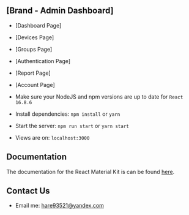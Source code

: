## [Brand - Admin Dashboard]

- [Dashboard Page]
- [Devices Page]
- [Groups Page]
- [Authentication Page]
- [Report Page]
- [Account Page]

- Make sure your NodeJS and npm versions are up to date for `React 16.8.6`

- Install dependencies: `npm install` or `yarn`

- Start the server: `npm run start` or `yarn start`

- Views are on: `localhost:3000`

## Documentation

The documentation for the React Material Kit is can be found [here](https://material-ui.com).

## Contact Us

- Email me: hare93521@yandex.com

